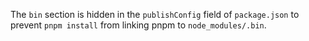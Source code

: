 The `bin` section is hidden in the `publishConfig` field of `package.json` to prevent `pnpm install` from linking pnpm to `node_modules/.bin`.

